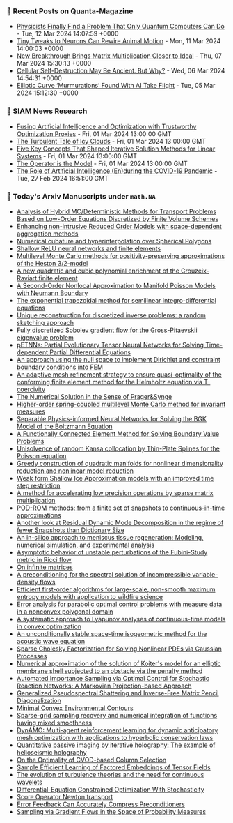 ### 📝 Recent Posts on Quanta-Magazine
<!-- quanta starts -->
* <a href="https://www.quantamagazine.org/physicists-finally-find-a-problem-only-quantum-computers-can-do-20240312/">Physicists Finally Find a Problem That Only Quantum Computers Can Do</a> - Tue, 12 Mar 2024 14:07:59 +0000
* <a href="https://www.quantamagazine.org/tiny-tweaks-to-neurons-can-rewire-animal-motion-20240311/">Tiny Tweaks to Neurons Can Rewire Animal Motion</a> - Mon, 11 Mar 2024 14:00:03 +0000
* <a href="https://www.quantamagazine.org/new-breakthrough-brings-matrix-multiplication-closer-to-ideal-20240307/">New Breakthrough Brings Matrix Multiplication Closer to Ideal</a> - Thu, 07 Mar 2024 15:30:13 +0000
* <a href="https://www.quantamagazine.org/cellular-self-destruction-may-be-ancient-but-why-20240306/">Cellular Self-Destruction May Be Ancient. But Why?</a> - Wed, 06 Mar 2024 14:54:31 +0000
* <a href="https://www.quantamagazine.org/elliptic-curve-murmurations-found-with-ai-take-flight-20240305/">Elliptic Curve ‘Murmurations’ Found With AI Take Flight</a> - Tue, 05 Mar 2024 15:12:30 +0000
<!-- quanta ends -->

### 📝 SIAM News Research
<!-- siam-news starts -->
* <a href="https://sinews.siam.org/Details-Page/fusing-artificial-intelligence-and-optimization-with-trustworthy-optimization-proxies">Fusing Artificial Intelligence and Optimization with Trustworthy Optimization Proxies</a> - Fri, 01 Mar 2024 13:00:00 GMT
* <a href="https://sinews.siam.org/Details-Page/the-turbulent-tale-of-icy-clouds">The Turbulent Tale of Icy Clouds</a> - Fri, 01 Mar 2024 13:00:00 GMT
* <a href="https://sinews.siam.org/Details-Page/five-key-concepts-that-shaped-iterative-solution-methods-for-linear-systems">Five Key Concepts That Shaped Iterative Solution Methods for Linear Systems</a> - Fri, 01 Mar 2024 13:00:00 GMT
* <a href="https://sinews.siam.org/Details-Page/the-operator-is-the-model">The Operator is the Model</a> - Fri, 01 Mar 2024 13:00:00 GMT
* <a href="https://sinews.siam.org/Details-Page/the-role-of-artificial-intelligence-enduring-the-covid-19-pandemic">The Role of Artificial Intelligence (En)during the COVID-19 Pandemic</a> - Tue, 27 Feb 2024 16:51:00 GMT
<!-- siam-news ends -->

### 📝 Today's Arxiv Manuscripts under ``math.NA``
<!-- arxiv-math-na starts -->
* <a href="https://arxiv.org/abs/2403.05673">Analysis of Hybrid MC/Deterministic Methods for Transport Problems Based on Low-Order Equations Discretized by Finite Volume Schemes</a>
* <a href="https://arxiv.org/abs/2403.05710">Enhancing non-intrusive Reduced Order Models with space-dependent aggregation methods</a>
* <a href="https://arxiv.org/abs/2403.05733">Numerical cubature and hyperinterpolation over Spherical Polygons</a>
* <a href="https://arxiv.org/abs/2403.05809">Shallow ReLU neural networks and finite elements</a>
* <a href="https://arxiv.org/abs/2403.05837">Multilevel Monte Carlo methods for positivity-preserving approximations of the Heston 3/2-model</a>
* <a href="https://arxiv.org/abs/2403.05844">A new quadratic and cubic polynomial enrichment of the Crouzeix-Raviart finite element</a>
* <a href="https://arxiv.org/abs/2403.05888">A Second-Order Nonlocal Approximation to Manifold Poisson Models with Neumann Boundary</a>
* <a href="https://arxiv.org/abs/2403.05900">The exponential trapezoidal method for semilinear integro-differential equations</a>
* <a href="https://arxiv.org/abs/2403.05935">Unique reconstruction for discretized inverse problems: a random sketching approach</a>
* <a href="https://arxiv.org/abs/2403.06028">Fully discretized Sobolev gradient flow for the Gross-Pitaevskii eigenvalue problem</a>
* <a href="https://arxiv.org/abs/2403.06084">pETNNs: Partial Evolutionary Tensor Neural Networks for Solving Time-dependent Partial Differential Equations</a>
* <a href="https://arxiv.org/abs/2403.06160">An approach using the null space to implement Dirichlet and constraint boundary conditions into FEM</a>
* <a href="https://arxiv.org/abs/2403.06266">An adaptive mesh refinement strategy to ensure quasi-optimality of the conforming finite element method for the Helmholtz equation via T-coercivity</a>
* <a href="https://arxiv.org/abs/2403.06273">The Numerical Solution in the Sense of Prager&Synge</a>
* <a href="https://arxiv.org/abs/2403.06310">Higher-order spring-coupled multilevel Monte Carlo method for invariant measures</a>
* <a href="https://arxiv.org/abs/2403.06342">Separable Physics-informed Neural Networks for Solving the BGK Model of the Boltzmann Equation</a>
* <a href="https://arxiv.org/abs/2403.06393">A Functionally Connected Element Method for Solving Boundary Value Problems</a>
* <a href="https://arxiv.org/abs/2403.06646">Unisolvence of random Kansa collocation by Thin-Plate Splines for the Poisson equation</a>
* <a href="https://arxiv.org/abs/2403.06732">Greedy construction of quadratic manifolds for nonlinear dimensionality reduction and nonlinear model reduction</a>
* <a href="https://arxiv.org/abs/2403.06811">Weak form Shallow Ice Approximation models with an improved time step restriction</a>
* <a href="https://arxiv.org/abs/2403.06924">A method for accelerating low precision operations by sparse matrix multiplication</a>
* <a href="https://arxiv.org/abs/2403.06967">POD-ROM methods: from a finite set of snapshots to continuous-in-time approximations</a>
* <a href="https://arxiv.org/abs/2403.05891">Another look at Residual Dynamic Mode Decomposition in the regime of fewer Snapshots than Dictionary Size</a>
* <a href="https://arxiv.org/abs/2403.05909">An in-silico approach to meniscus tissue regeneration: Modeling, numerical simulation, and experimental analysis</a>
* <a href="https://arxiv.org/abs/2403.06427">Asymptotic behavior of unstable perturbations of the Fubini-Study metric in Ricci flow</a>
* <a href="https://arxiv.org/abs/2403.06445">On infinite matrices</a>
* <a href="https://arxiv.org/abs/2403.06654">A preconditioning for the spectral solution of incompressible variable-density flows</a>
* <a href="https://arxiv.org/abs/2403.06816">Efficient first-order algorithms for large-scale, non-smooth maximum entropy models with application to wildfire science</a>
* <a href="https://arxiv.org/abs/2112.06432">Error analysis for parabolic optimal control problems with measure data in a nonconvex polygonal domain</a>
* <a href="https://arxiv.org/abs/2205.12772">A systematic approach to Lyapunov analyses of continuous-time models in convex optimization</a>
* <a href="https://arxiv.org/abs/2303.07268">An unconditionally stable space-time isogeometric method for the acoustic wave equation</a>
* <a href="https://arxiv.org/abs/2304.01294">Sparse Cholesky Factorization for Solving Nonlinear PDEs via Gaussian Processes</a>
* <a href="https://arxiv.org/abs/2304.07671">Numerical approximation of the solution of Koiter's model for an elliptic membrane shell subjected to an obstacle via the penalty method</a>
* <a href="https://arxiv.org/abs/2306.02660">Automated Importance Sampling via Optimal Control for Stochastic Reaction Networks: A Markovian Projection-based Approach</a>
* <a href="https://arxiv.org/abs/2306.03700">Generalized Pseudospectral Shattering and Inverse-Free Matrix Pencil Diagonalization</a>
* <a href="https://arxiv.org/abs/2308.01753">Minimal Convex Environmental Contours</a>
* <a href="https://arxiv.org/abs/2309.04994">Sparse-grid sampling recovery and numerical integration of functions having mixed smoothness</a>
* <a href="https://arxiv.org/abs/2310.01695">DynAMO: Multi-agent reinforcement learning for dynamic anticipatory mesh optimization with applications to hyperbolic conservation laws</a>
* <a href="https://arxiv.org/abs/2310.03837">Quantitative passive imaging by iterative holography: The example of helioseismic holography</a>
* <a href="https://arxiv.org/abs/2403.00121">On the Optimality of CVOD-based Column Selection</a>
* <a href="https://arxiv.org/abs/2209.00372">Sample Efficient Learning of Factored Embeddings of Tensor Fields</a>
* <a href="https://arxiv.org/abs/2209.01808">The evolution of turbulence theories and the need for continuous wavelets</a>
* <a href="https://arxiv.org/abs/2305.04024">Differential-Equation Constrained Optimization With Stochasticity</a>
* <a href="https://arxiv.org/abs/2305.09792">Score Operator Newton transport</a>
* <a href="https://arxiv.org/abs/2306.06098">Error Feedback Can Accurately Compress Preconditioners</a>
* <a href="https://arxiv.org/abs/2310.03597">Sampling via Gradient Flows in the Space of Probability Measures</a>
<!-- arxiv-math-na ends -->

